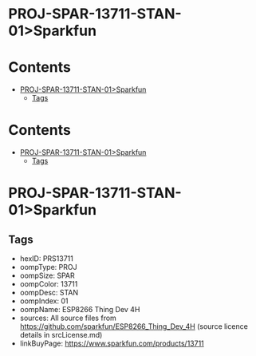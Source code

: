 
PROJ-SPAR-13711-STAN-01>Sparkfun
================================

Contents
========

* [PROJ-SPAR-13711-STAN-01>Sparkfun](#proj-spar-13711-stan-01sparkfun)
	* [Tags](#tags)

Contents
========

* [PROJ-SPAR-13711-STAN-01>Sparkfun](#proj-spar-13711-stan-01sparkfun)
	* [Tags](#tags)

# PROJ-SPAR-13711-STAN-01>Sparkfun

## Tags

- hexID: PRS13711
- oompType: PROJ
- oompSize: SPAR
- oompColor: 13711
- oompDesc: STAN
- oompIndex: 01
- oompName: ESP8266 Thing Dev 4H
- sources: All source files from https://github.com/sparkfun/ESP8266_Thing_Dev_4H (source licence details in srcLicense.md)
- linkBuyPage: https://www.sparkfun.com/products/13711
